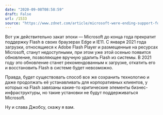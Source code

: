 ```yaml
---
date: "2020-09-08T08:58:59"
draft: False
url: /1533
source: "https://www.zdnet.com/article/microsoft-were-ending-support-for-adobe-flash-heres-how/"
---
```


Вот уж действительно закат эпохи — Microsoft до конца года прекратит поддержку Flash в своих браузерах Edge и IE11. С января 2021 года загрузки, относящиеся к Adobe Flash Player и размещенные на ресурсах Microsoft, станут недоступными, при этом уже этой осенью появится обновление, позволяющее вручную удалить Flash из системы. В 2021 году это обновление станет рекомендованным к загрузке, откатить его и восстановить Flash в системе будет невозможно.

Правда, будет существовать способ все же сохранить технологию и даже продолжать её устанавливать для корпоративных клиентов, у которых на Flash завязаны какие-то критические элементы бизнес-инфраструктуры, но такие установки не будут поддерживаться Microsoft.

Ну и слава Джобсу, скажу я вам.
